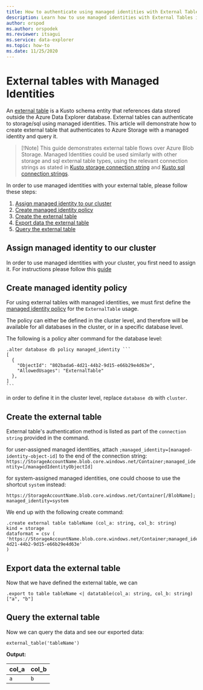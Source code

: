 ```yaml
---
title: How to authenticate using managed identities with External Tables in Azure Data Explorer
description: Learn how to use managed identities with External Tables in Azure Data Explorer cluster.
author: orspod
ms.author: orspodek
ms.reviewer: itsagui
ms.service: data-explorer
ms.topic: how-to
ms.date: 11/25/2020
---
```


# External tables with Managed Identities

An [external table](azure/data-explorer/kusto/query/schema-entities/externaltables) is a Kusto schema entity that references data stored outside the Azure Data Explorer database.
External tables can authenticate to storage/sql using managed identities. This article will demonstrate how to create external table that authenticates to Azure Storage with a managed identity and query it.

> [!Note] This guide demonstrates external table flows over Azure Blob Storage. Managed Identities could be used similarly with other storage and sql external table types, using the relevant connection strings as stated in [Kusto storage connection string](/storage) and [Kusto sql connection strings](/some-link).

In order to use managed identities with your external table, please follow these steps:

1. [Assign managed identity to our cluster]()
2. [Create managed identity policy]()
3. [Create the external table]()
4. [Export data the external table]()
5. [Query the external table]()

## Assign managed identity to our cluster

In order to use managed identities with your cluster, you first need to assign it. For instructions please follow this [guide](/some-link)

## Create managed identity policy

For using external tables with managed identities, we must first define the [managed identity policy](azure/data-explorer/kusto/management/alter-managed-identity-policy-command) for the `ExternalTable` usage.

The policy can either be defined in the cluster level, and therefore will be available for all databases in the cluster, or in a specific database level.

The following is a policy alter command for the database level:
~~~
.alter database db policy managed_identity ```
[
  {
    "ObjectId": "802bada6-4d21-44b2-9d15-e66b29e4d63e",
    "AllowedUsages": "ExternalTable"
  },
]
```
~~~

in order to define it in the cluster level, replace `database db` with `cluster`.

## Create the external table

External table's authentication method is listed as part of the `connection string` provided in the command.

for user-assigned managed identities, attach `;managed_identity=[managed-identity-object-id]` to the end of the connection string:
`https://StorageAccountName.blob.core.windows.net/Container;managed_identity=[/managedIdentityObjectId]`

for system-assigned managed identities, one could choose to use the shortcut `system` instead:

`https://StorageAccountName.blob.core.windows.net/Container[/BlobName];managed_identity=system`

We end up with the following create command:

~~~
.create external table tableName (col_a: string, col_b: string)
kind = storage 
dataformat = csv (
'https://StorageAccountName.blob.core.windows.net/Container;managed_identity=802bada6-4d21-44b2-9d15-e66b29e4d63e'
)
~~~

## Export data the external table

Now that we have defined the external table, we can 
~~~
.export to table tableName <| datatable(col_a: string, col_b: string) ["a", "b"]
~~~

## Query the external table

Now we can query the data and see our exported data:
~~~
external_table('tableName')
~~~

**Output:**

| col_a | col_b |
|-------| ---- |
| `a` | `b`
























